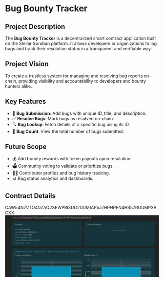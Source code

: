 # Bug Bounty Tracker

## Project Description
The **Bug Bounty Tracker** is a decentralized smart contract application built on the Stellar Soroban platform. It allows developers or organizations to log bugs and track their resolution status in a transparent and verifiable way.

## Project Vision
To create a trustless system for managing and resolving bug reports on-chain, providing visibility and accountability to developers and bounty hunters alike.

## Key Features
- 🐛 **Bug Submission**: Add bugs with unique ID, title, and description.
- ✅ **Resolve Bugs**: Mark bugs as resolved on-chain.
- 🔍 **Bug Lookup**: Fetch details of a specific bug using its ID.
- 🔢 **Bug Count**: View the total number of bugs submitted.

## Future Scope
- 💰 Add bounty rewards with token payouts upon resolution.
- 🗳 Community voting to validate or prioritize bugs.
- 🧑‍💻 Contributor profiles and bug history tracking.
- 📊 Bug status analytics and dashboards.

## Contract Details
CAW54N7VTO4DZAQ2SEWPBI3DG2DDMIAP5J7HPHPFN4HS57ROUMP3BCXX
![alt text](image.png)